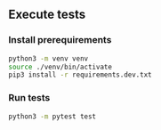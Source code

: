 ## Execute tests

### Install prerequirements
```bash
python3 -m venv venv
source ./venv/bin/activate
pip3 install -r requirements.dev.txt
```

### Run tests
```bash
python3 -m pytest test
```


